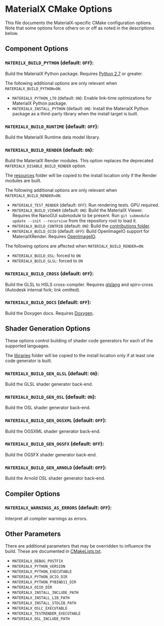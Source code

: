 # MaterialX CMake Options

This file documents the MaterialX-specific CMake configuration options. Note that some options
force others on or off as noted in the descriptions below.

## Component Options

### `MATERILX_BUILD_PYTHON` (default: `OFF`):

Build the MaterialX Python package. Requires [Python 2.7](https://www.python.org/) or greater.

The following additional options are only relevant when `MATERIALX_BUILD_PYTHON=ON`:
- `MATERIALX_PYTHON_LTO` (default: `ON`): Enable link-time optimizations for MaterialX Python package.
- `MATERIALX_INSTALL_PYTHON` (default: `ON`): Install the MaterialX Python package as a third-party library when the install target is built.

### `MATERIALX_BUILD_RUNTIME` (default: `OFF`):

Build the MaterialX Runtime data model library.

### `MATERIALX_BUILD_RENDER` (default: `ON`):

Build the MaterialX Render modules. This option replaces the deprecated `MATERIALX_DISABLE_BUILD_RENDER` option.

The [resources](resources) folder will be copied to the install location only if the Render modules are built.

The following additional options are only relevant when `MATERIALX_BUILD_RENDER=ON`:
- `MATERIALX_TEST_RENDER` (default: `OFF`): Run rendering tests. GPU required.
- `MATERIALX_BUILD_VIEWER` (default: `ON`): Build the MaterialX Viewer. Requires the NanoGUI submodule to be present. Run `git submodule update --init --recursive` from the repository root to load it.
- `MATERIALX_BUILD_CONTRIB` (default: `ON`): Build the [contributions folder](source/MaterialXContrib).
- `MATERIALX_BUILD_OIIO` (default: `OFF`): Build OpenImageIO support for MaterialXRender. Requires [OpenImageIO](http://www.openimageio.org/).

The following options are affected when `MATERIALX_BUILD_RENDER=ON`:
- `MATERIALX_BUILD_OSL`: forced to `ON`
- `MATERIALX_BUILD_GLSL`: forced to `ON`

### `MATERIALX_BUILD_CROSS` (default: `OFF`): 

Build the GLSL to HSLS cross-compiler. Requires [glslang](https://github.com/KhronosGroup/glslang) and spirv-cross (Autodesk internal fork; link omitted).

### `MATERIALX_BUILD_DOCS` (default: `OFF`):

Build the Doxygen docs. Requires [Doxygen](http://www.doxygen.nl/).

## Shader Generation Options

These options control building of shader code generators for each of the supported languages.

The [libraries](libraries) folder will be copied to the install location only if at least one code generator is built.

### `MATERIALX_BUILD_GEN_GLSL` (default: `ON`):

Build the GLSL shader generator back-end.

### `MATERIALX_BUILD_GEN_OSL` (default: `ON`):

Build the OSL shader generator back-end.

### `MATERIALX_BUILD_GEN_OGSXML` (default: `OFF`):

Build the OGSXML shader generator back-end.

### `MATERIALX_BUILD_GEN_OGSFX` (default: `OFF`):

Build the OGSFX shader generator back-end.

### `MATERIALX_BUILD_GEN_ARNOLD` (default: `OFF`):

Build the Arnold OSL shader generator back-end.

## Compiler Options

### `MATERIALX_WARNINGS_AS_ERRORS` (default: `OFF`):

Interpret all compiler warnings as errors.

## Other Parameters

There are additional parameters that may be overridden to influence the build. These are documented in [CMakeLists.txt](CMakeLists.txt).

- `MATERIALX_DEBUG_POSTFIX`
- `MATERIALX_PYTHON_VERSION`
- `MATERIALX_PYTHON_EXECUTABLE`
- `MATERIALX_PYTHON_OCIO_DIR`
- `MATERIALX_PYTHON_PYBIND11_DIR`
- `MATERIALX_OIIO_DIR`
- `MATERIALX_INSTALL_INCLUDE_PATH`
- `MATERIALX_INSTALL_LIB_PATH`
- `MATERIALX_INSTALL_STDLIB_PATH`
- `MATERIALX_OSLC_EXECUTABLE`
- `MATERIALX_TESTRENDER_EXECUTABLE`
- `MATERIALX_OSL_INCLUDE_PATH`
